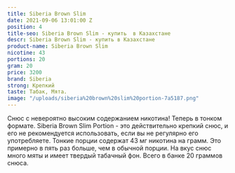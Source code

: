 ```yaml
---
title: Siberia Brown Slim
date: 2021-09-06 13:01:00 Z
position: 4
title-seo: Siberia Brown Slim - купить  в Казахстане
descr: Siberia Brown Slim - купить в Казахстане
product-name: Siberia Brown Slim
nicotine: 43
portions: 20
gram: 20
price: 3200
brand: Siberia
strong: Крепкий
taste: Табак, Мята.
image: "/uploads/siberia%20brown%20slim%20portion-7a5187.png"
---
```


Снюс с невероятно высоким содержанием никотина! Теперь в тонком формате. Siberia Brown Slim Portion - это действительно крепкий снюс, и его не рекомендуется использовать, если вы не регулярно его употребляете. Тонкие порции содержат 43 мг никотина на грамм. Это примерно в пять раз больше, чем в обычной порции. На вкус снюс много мяты и имеет твердый табачный фон. Всего в банке 20 граммов снюса.